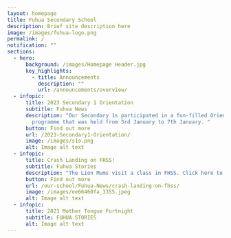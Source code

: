 ```yaml
---
layout: homepage
title: Fuhua Secondary School
description: Brief site description here
image: /images/fuhua-logo.png
permalink: /
notification: ""
sections:
  - hero:
      background: /images/Homepage Header.jpg
      key_highlights:
        - title: Announcements
          description: ""
          url: /announcements/overview/
  - infopic:
      title: 2023 Secondary 1 Orientation
      subtitle: Fuhua News
      description: "Our Secondary 1s participated in a fun-filled Orientation Week
        programme that was held from 3rd January to 7th January. "
      button: Find out more
      url: /2023-Secondary1-Orientation/
      image: /images/s1o.png
      alt: Image alt text
  - infopic:
      title: Crash Landing on FHSS!
      subtitle: Fuhua Stories
      description: "The Lion Mums visit a class in FHSS. Click here to watch! "
      button: Find out more
      url: /our-school/Fuhua-News/crash-landing-on-fhss/
      image: /images/ee66460fa_3355.jpeg
      alt: Image alt text
  - infopic:
      title: 2023 Mother Tongue Fortnight
      subtitle: FUHUA STORIES
      alt: Image alt text
---
```

